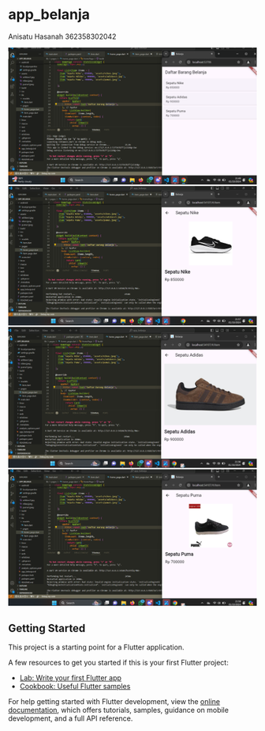 # app_belanja

Anisatu Hasanah 362358302042

![](assets/prakt1.png)
![](assets/prakt2.png)
![](assets/prakt3.png)
![](assets/prakt4.png)

## Getting Started

This project is a starting point for a Flutter application.

A few resources to get you started if this is your first Flutter project:

- [Lab: Write your first Flutter app](https://docs.flutter.dev/get-started/codelab)
- [Cookbook: Useful Flutter samples](https://docs.flutter.dev/cookbook)

For help getting started with Flutter development, view the
[online documentation](https://docs.flutter.dev/), which offers tutorials,
samples, guidance on mobile development, and a full API reference.
